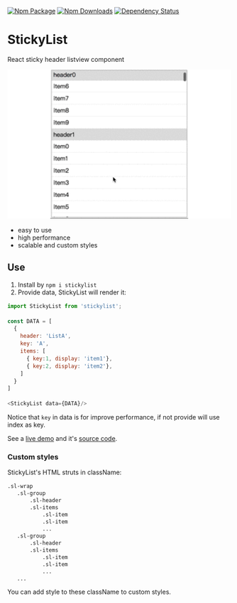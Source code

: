[![Npm Package](https://img.shields.io/npm/v/stickylist.svg?style=flat-square)](https://www.npmjs.com/package/stickylist)
[![Npm Downloads](http://img.shields.io/npm/dm/stickylist.svg?style=flat-square)](https://www.npmjs.com/package/stickylist)
[![Dependency Status](https://david-dm.org/gwuhaolin/stickylist.svg?style=flat-square)](https://npmjs.org/package/stickylist)

# StickyList
React sticky header listview component

<p align="center">
  <a href="https://gwuhaolin.github.io/redemo/">
    <img alt="redemo" src="./stickylist.gif" width="600">
  </a>
</p>

- easy to use
- high performance
- scalable and custom styles

## Use
1. Install by `npm i stickylist`
2. Provide data, StickyList will render it:
```js
import StickyList from 'stickylist';

const DATA = [
  {
    header: 'ListA',
    key: 'A',
    items: [
      { key:1, display: 'item1'},
      { key:2, display: 'item2'},
    ]
  }
]

<StickyList data={DATA}/>
```

Notice that `key` in data is for improve performance, if not provide will use index as key.

See a [live demo](https://gwuhaolin.github.io/stickylist/) and it's [source code](https://github.com/gwuhaolin/stickylist/blob/master/src/doc/index.js).

### Custom styles
StickyList's HTML struts in className:
```
.sl-wrap
   .sl-group
       .sl-header
       .sl-items
           .sl-item
           .sl-item
           ...
   .sl-group
       .sl-header
       .sl-items
           .sl-item
           .sl-item
           ...
   ...
```
You can add style to these className to custom styles.
